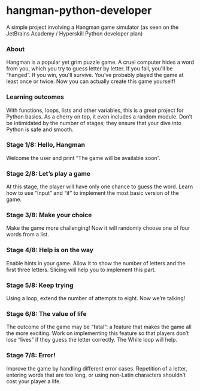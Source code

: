 # hangman-python-developer
A simple project involving a Hangman game simulator (as seen on the JetBrains Academy / Hyperskill Python developer plan)

### About
Hangman is a popular yet grim puzzle game. A cruel computer hides a word from you, which you try to guess letter by letter. If you fail, you'll be “hanged”. If you win, you'll survive. You’ve probably played the game at least once or twice. Now you can actually create this game yourself!

### Learning outcomes
With functions, loops, lists and other variables, this is a great project for Python basics. As a cherry on top, it even includes a random module. Don’t be intimidated by the number of stages; they ensure that your dive into Python is safe and smooth.

### Stage 1/8: Hello, Hangman
Welcome the user and print “The game will be available soon”.

### Stage 2/8: Let’s play a game
At this stage, the player will have only one chance to guess the word. Learn how to use “Input” and “if” to implement the most basic version of the game.

### Stage 3/8: Make your choice
Make the game more challenging! Now it will randomly choose one of four words from a list.

### Stage 4/8: Help is on the way
Enable hints in your game. Allow it to show the number of letters and the first three letters. Slicing will help you to implement this part.

### Stage 5/8: Keep trying
Using a loop, extend the number of attempts to eight. Now we’re talking!

### Stage 6/8: The value of life
The outcome of the game may be “fatal”: a feature that makes the game all the more exciting. Work on implementing this feature so that players don’t lose “lives” if they guess the letter correctly. The While loop will help. 

### Stage 7/8: Error!
Improve the game by handling different error cases. Repetition of a letter, entering words that are too long, or using non-Latin characters shouldn’t cost your player a life. 
